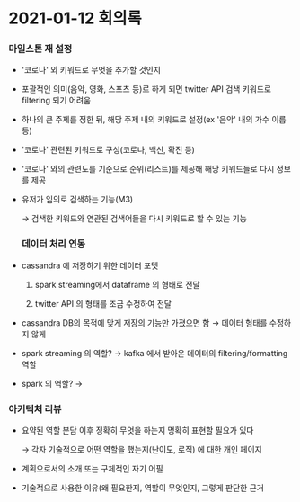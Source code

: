 # 2021-01-12 회의록

### 마일스톤 재 설정

- '코로나' 외 키워드로 무엇을 추가할 것인지

- 포괄적인 의미(음악, 영화, 스포츠 등)로 하게 되면 twitter API 검색 키워드로 filtering 되기 어려움

- 하나의 큰 주제를 정한 뒤, 해당 주제 내의 키워드로 설정(ex '음악' 내의 가수 이름 등)

- '코로나' 관련된 키워드로 구성(코로나, 백신, 확진 등) 

- '코로나' 와의 관련도를 기준으로 순위(리스트)를 제공해 해당 키워드들로 다시 정보를 제공

- 유저가 임의로 검색하는 기능(M3) 

   → 검색한 키워드와 연관된 검색어들을 다시 키워드로 할 수 있는 기능

   ### 데이터 처리 연동

- cassandra 에 저장하기 위한 데이터 포멧

   1. spark streaming에서 dataframe 의 형태로 전달

   1. twitter API 의 형태를 조금 수정하여 전달

- cassandra DB의 목적에 맞게 저장의 기능만 가졌으면 함 → 데이터 형태를 수정하지 않게

- spark streaming 의 역할? → kafka 에서 받아온 데이터의 filtering/formatting 역할

- spark 의 역할? →

### 아키텍처 리뷰

- 요약된 역할 분담 이후 정확히 무엇을 하는지 명확히 표현할 필요가 있다

   → 각자 기술적으로 어떤 역할을 했는지(난이도, 로직) 에 대한 개인 페이지

- 계획으로서의 소개 또는 구체적인 자기 어필

- 기술적으로 사용한 이유(왜 필요한지, 역할이 무엇인지, 그렇게 판단한 근거

